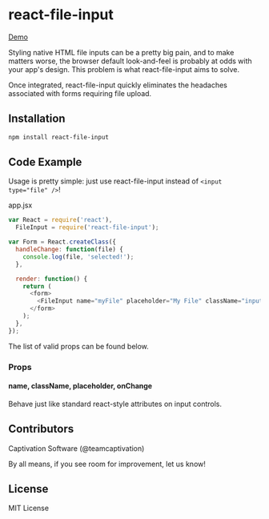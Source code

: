 react-file-input
============
[Demo](https://captivationsoftware.github.io/react-file-input)

Styling native HTML file inputs can be a pretty big pain, and to make matters worse, the browser default look-and-feel is probably at odds with your app's design. This problem is what react-file-input aims to solve.

Once integrated, react-file-input quickly eliminates the headaches associated with forms requiring file upload.

## Installation
```sh
npm install react-file-input
```

## Code Example
Usage is pretty simple: just use react-file-input instead of `<input type="file" />`!

app.jsx
```js
var React = require('react'),
  FileInput = require('react-file-input');

var Form = React.createClass({
  handleChange: function(file) {
    console.log(file, 'selected!');
  },

  render: function() {
    return (
      <form>
        <FileInput name="myFile" placeholder="My File" className="inputClass" onChange={this.handleChange} />
      </form>
    );
  },
});

```

The list of valid props can be found below.

### Props

#### name, className, placeholder, onChange
Behave just like standard react-style attributes on input controls.

## Contributors

Captivation Software (@teamcaptivation)

By all means, if you see room for improvement, let us know!


## License

MIT License
